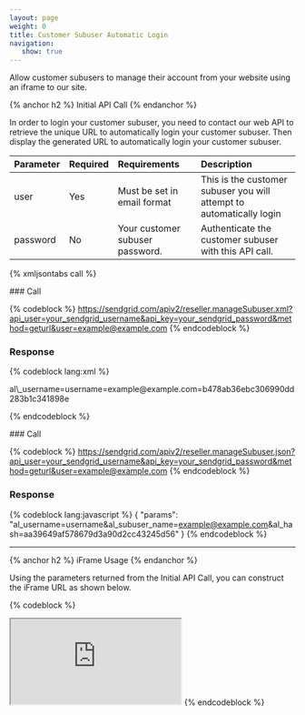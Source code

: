 ```yaml
---
layout: page
weight: 0
title: Customer Subuser Automatic Login
navigation:
   show: true
---
```


Allow customer subusers to manage their account from your website using an iframe to our site.


{% anchor h2 %} Initial API Call {% endanchor %}


In order to login your customer subuser, you need to contact our web API to retrieve the unique URL to automatically login your customer subuser. Then display the generated URL to automatically login your customer subuser.

<table>
<thead>
<tr class="header">
<th align="left">Parameter</th>
<th align="left">Required</th>
<th align="left">Requirements</th>
<th align="left">Description</th>
</tr>
</thead>
<tbody>
<tr class="odd">
<td align="left">user</td>
<td align="left">Yes</td>
<td align="left">Must be set in email format</td>
<td align="left">This is the customer subuser you will attempt to automatically login</td>
</tr>
<tr class="even">
<td align="left">password</td>
<td align="left">No</td>
<td align="left">Your customer subuser password.</td>
<td align="left">Authenticate the customer subuser with this API call.</td>
</tr>
</tbody>
</table>

{% xmljsontabs call %}

<div class="tab-content">
<div class="tab-pane" id="call-xml">
### Call

{% codeblock %}
https://sendgrid.com/apiv2/reseller.manageSubuser.xml?api_user=your_sendgrid_username&api_key=your_sendgrid_password&method=geturl&user=example@example.com
{% endcodeblock %}

### Response

{% codeblock lang:xml %}
<?xml version="1.0" encoding="ISO-8859-1"?>

<params>
   <params>al\_username=username=example@example.com=b478ab36ebc306990dd283b1c341898e</params>
</params>

{% endcodeblock %}

</div>
<div class="tab-pane active" id="call-json">
### Call

{% codeblock %}
https://sendgrid.com/apiv2/reseller.manageSubuser.json?api_user=your_sendgrid_username&api_key=your_sendgrid_password&method=geturl&user=example@example.com
{% endcodeblock %}

### Response

{% codeblock lang:javascript %}
{
  "params": "al_username=username&al_subuser_name=example@example.com&al_hash=aa39649af578679d3a90d2cc43245d56"
}
{% endcodeblock %}

</div>
</div>

* * * * *


{% anchor h2 %} iFrame Usage {% endanchor %}


Using the parameters returned from the Initial API Call, you can construct the iFrame URL as shown below.

{% codeblock %}
<iframe src="https://sendgrid.com/account?al_username=username&amp;al_subuser_name=example@example.com&amp;al_hash=aa39649af578679d3a90d2cc43245d56"></iframe>
{% endcodeblock %}
